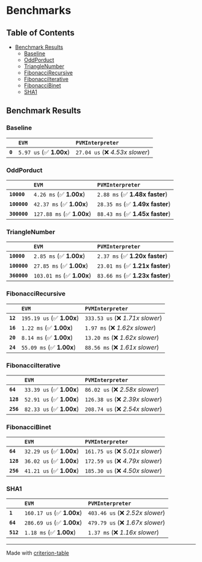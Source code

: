 # Benchmarks

## Table of Contents

- [Benchmark Results](#benchmark-results)
    - [Baseline](#baseline)
    - [OddPorduct](#oddporduct)
    - [TriangleNumber](#trianglenumber)
    - [FibonacciRecursive](#fibonaccirecursive)
    - [FibonacciIterative](#fibonacciiterative)
    - [FibonacciBinet](#fibonaccibinet)
    - [SHA1](#sha1)

## Benchmark Results

### Baseline

|         | `EVM`                   | `PVMInterpreter`                 |
|:--------|:------------------------|:-------------------------------- |
| **`0`** | `5.97 us` (✅ **1.00x**) | `27.04 us` (❌ *4.53x slower*)    |

### OddPorduct

|              | `EVM`                     | `PVMInterpreter`                 |
|:-------------|:--------------------------|:-------------------------------- |
| **`10000`**  | `4.26 ms` (✅ **1.00x**)   | `2.88 ms` (✅ **1.48x faster**)   |
| **`100000`** | `42.37 ms` (✅ **1.00x**)  | `28.35 ms` (✅ **1.49x faster**)  |
| **`300000`** | `127.88 ms` (✅ **1.00x**) | `88.43 ms` (✅ **1.45x faster**)  |

### TriangleNumber

|              | `EVM`                     | `PVMInterpreter`                 |
|:-------------|:--------------------------|:-------------------------------- |
| **`10000`**  | `2.85 ms` (✅ **1.00x**)   | `2.37 ms` (✅ **1.20x faster**)   |
| **`100000`** | `27.85 ms` (✅ **1.00x**)  | `23.01 ms` (✅ **1.21x faster**)  |
| **`360000`** | `103.01 ms` (✅ **1.00x**) | `83.66 ms` (✅ **1.23x faster**)  |

### FibonacciRecursive

|          | `EVM`                     | `PVMInterpreter`                  |
|:---------|:--------------------------|:--------------------------------- |
| **`12`** | `195.19 us` (✅ **1.00x**) | `333.53 us` (❌ *1.71x slower*)    |
| **`16`** | `1.22 ms` (✅ **1.00x**)   | `1.97 ms` (❌ *1.62x slower*)      |
| **`20`** | `8.14 ms` (✅ **1.00x**)   | `13.20 ms` (❌ *1.62x slower*)     |
| **`24`** | `55.09 ms` (✅ **1.00x**)  | `88.56 ms` (❌ *1.61x slower*)     |

### FibonacciIterative

|           | `EVM`                    | `PVMInterpreter`                  |
|:----------|:-------------------------|:--------------------------------- |
| **`64`**  | `33.39 us` (✅ **1.00x**) | `86.02 us` (❌ *2.58x slower*)     |
| **`128`** | `52.91 us` (✅ **1.00x**) | `126.38 us` (❌ *2.39x slower*)    |
| **`256`** | `82.33 us` (✅ **1.00x**) | `208.74 us` (❌ *2.54x slower*)    |

### FibonacciBinet

|           | `EVM`                    | `PVMInterpreter`                  |
|:----------|:-------------------------|:--------------------------------- |
| **`64`**  | `32.29 us` (✅ **1.00x**) | `161.75 us` (❌ *5.01x slower*)    |
| **`128`** | `36.02 us` (✅ **1.00x**) | `172.59 us` (❌ *4.79x slower*)    |
| **`256`** | `41.21 us` (✅ **1.00x**) | `185.30 us` (❌ *4.50x slower*)    |

### SHA1

|           | `EVM`                     | `PVMInterpreter`                  |
|:----------|:--------------------------|:--------------------------------- |
| **`1`**   | `160.17 us` (✅ **1.00x**) | `403.46 us` (❌ *2.52x slower*)    |
| **`64`**  | `286.69 us` (✅ **1.00x**) | `479.79 us` (❌ *1.67x slower*)    |
| **`512`** | `1.18 ms` (✅ **1.00x**)   | `1.37 ms` (❌ *1.16x slower*)      |

---
Made with [criterion-table](https://github.com/nu11ptr/criterion-table)

